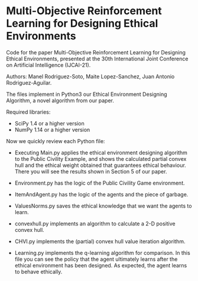 # Multi-Objective Reinforcement Learning for Designing Ethical Environments

Code for the paper Multi-Objective Reinforcement Learning for Designing Ethical Environments, presented at the 30th International Joint Conference on Artificial Intelligence (IJCAI-21).

Authors: Manel Rodriguez-Soto, Maite Lopez-Sanchez, Juan Antonio Rodriguez-Aguilar.

The files implement in Python3 our Ethical Environment Designing Algorithm, a novel algorithm from our paper.

Required libraries:

* SciPy 1.4 or a higher version
* NumPy 1.14 or a higher version


Now we quickly review each Python file:

- Executing Main.py applies the ethical environment designing algorithm to the Public Civility Example, and shows
the calculated partial convex hull and the ethical weight obtained that guarantees ethical behaviour. There you will
see the results shown in Section 5 of our paper.

- Environment.py has the logic of the Public Civility Game environment.
- ItemAndAgent.py has the logic of the agents and the piece of garbage.
- ValuesNorms.py saves the ethical knowledge that we want the agents to learn.
- convexhull.py implements an algorithm to calculate a 2-D positive convex hull.
- CHVI.py implements the (partial) convex hull value iteration algorithm.

- Learning.py implements the q-learning algorithm for comparison. In this file you can see the policy that the agent
  ultimately learns after the ethical environment has been designed. As expected, the agent learns to behave ethically.